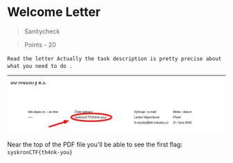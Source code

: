# Welcome Letter

>Sanitycheck

>Points - 20

`Read the letter
Actually the task description is pretty precise about what you need to do .`

---

![am-i-sane](./am-i-sane.png)

Near the top of the PDF file you'll be able to see the first flag: `syskronCTF{th4nk-you}`
